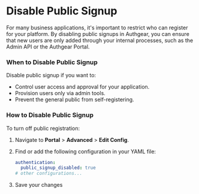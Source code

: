 # Disable Public Signup

For many business applications, it's important to restrict who can register for your platform. By disabling public signups in Authgear, you can ensure that new users are only added through your internal processes, such as the Admin API or the Authgear Portal.

### When to Disable Public Signup <a href="#when-to-disable-public-signup" id="when-to-disable-public-signup"></a>

Disable public signup if you want to:

* Control user access and approval for your application.
* Provision users only via admin tools.
* Prevent the general public from self-registering.

### How to Disable Public Signup <a href="#how-to-disable-public-signup" id="how-to-disable-public-signup"></a>

To turn off public registration:

1. Navigate to **Portal** > **Advanced** > **Edit Config**.
2.  Find or add the following configuration in your YAML file:

    ```yaml
    authentication:
      public_signup_disabled: true
    # other configurations...
    ```
3. Save your changes
